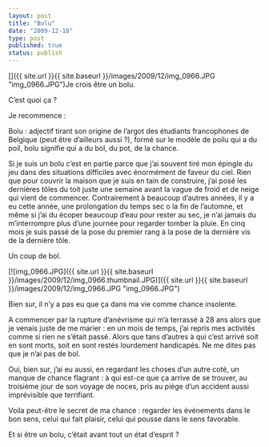 ```yaml
---
layout: post
title: "Bolu"
date: "2009-12-18"
type: post
published: true
status: publish
---
```


[]({{ site.url }}{{ site.baseurl }}/images/2009/12/img_0966.JPG "img_0966.JPG")Je crois être un bolu.

C’est quoi ça ?

Je recommence :

Bolu : adjectif tirant son origine de l’argot des étudiants francophones de Belgique (peut être d’ailleurs aussi ?), formé sur le modèle de poilu qui a du poil, bolu signifie qui a du bol, du pot, de la chance.

Si je suis un bolu c’est en partie parce que j’ai souvent tiré mon épingle du jeu dans des situations difficiles avec énormément de faveur du ciel. Rien que pour couvrir la maison que je suis en tain de construire, j’ai posé les dernières tôles du toit juste une semaine avant la vague de froid et de neige qui vient de commencer. Contrairement à beaucoup d’autres années, il y a eu cette année, une prolongation du temps sec o la fin de l’automne, et même si j’ai du écoper beaucoup d’eau pour rester au sec, je n’ai jamais du m’interrompre plus d’une journée pour regarder tomber la pluie. En cinq mois je suis passé de la pose du premier rang à la pose de la dernière vis de la dernière tôle.

Un coup de bol.

 [![img_0966.JPG]({{ site.url }}{{ site.baseurl }}/images/2009/12/img_0966.thumbnail.JPG)]({{ site.url }}{{ site.baseurl }}/images/2009/12/img_0966.JPG "img_0966.JPG") 

Bien sur, il n’y a pas eu que ça dans ma vie comme chance insolente.

A commencer par la rupture d’anévrisme qui m’a terrassé à 28 ans alors que je venais juste de me marier : en un mois de temps, j’ai repris mes activités comme si rien ne s’était passé. Alors que tans d’autres à qui c’est arrivé soit en sont morts, soit en sont restés lourdement handicapés. Ne me dites pas que je n’ai pas de bol.

Oui, bien sur, j’ai eu aussi, en regardant les choses d’un autre coté, un manque de chance flagrant : à qui est-ce que ça arrive de se trouver, au troisième jour de son voyage de noces, pris au piège d’un accident aussi imprévisible que terrifiant.

Voila peut-être le secret de ma chance : regarder les événements dans le bon sens, celui qui fait plaisir, celui qui pousse dans le sens favorable.

Et si être un bolu, c’était avant tout un état d’esprit ?

